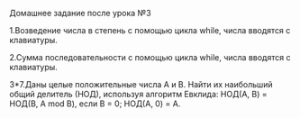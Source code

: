 Домашнее задание после урока №3

1.Возведение числа в степень с помощью цикла while, числа вводятся с клавиатуры.

2.Сумма последовательности с помощью цикла while, числа вводятся с клавиатуры.

3*7.Даны целые положительные числа A и B. Найти их наибольший общий делитель (НОД), используя алгоритм Евклида: НОД(A, B) = НОД(B, A mod B), если B = 0; НОД(A, 0) = A.
 
